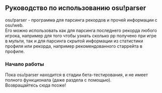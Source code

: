 ## Руководство по использованию osu!parser

osu!parser - программа для парсинга рекордов и прочей информации с osu!web.\
Его можно использовать как для парсинга последнего рекорда любого игрока, например для того чтобы узнать сколько pp получено при игре в мульти, так и для парсинга скрытой информации из статистики профиля или рекорда, например рекомендованного старрейта в профиле.

### Начало работы

Пока osu!parser находится в стадии бета-тестирования, и не имеет полного функционала (даже раздела с помощью).\
Возвращайтесь сюда позже!
